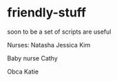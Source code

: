 # friendly-stuff

soon to be a set of scripts are useful

Nurses:
Natasha
Jessica
Kim


Baby nurse
Cathy

Obca
Katie